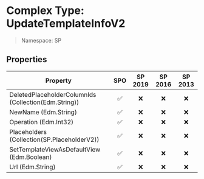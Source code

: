 # Complex Type: UpdateTemplateInfoV2

> Namespace: SP

## Properties

Property | SPO | SP 2019 | SP 2016 | SP 2013
----------|:---:|:-------:|:-------:|:-------:
DeletedPlaceholderColumnIds (Collection(Edm.String)) | ✅ | ❌ | ❌ | ❌
NewName (Edm.String) | ✅ | ❌ | ❌ | ❌
Operation (Edm.Int32) | ✅ | ❌ | ❌ | ❌
Placeholders (Collection(SP.PlaceholderV2)) | ✅ | ❌ | ❌ | ❌
SetTemplateViewAsDefaultView (Edm.Boolean) | ✅ | ❌ | ❌ | ❌
Url (Edm.String) | ✅ | ❌ | ❌ | ❌